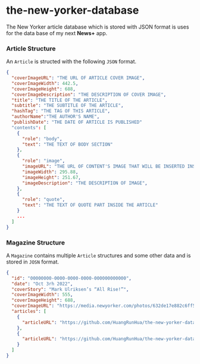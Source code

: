 # the-new-yorker-database
The New Yorker article database which is stored with JSON format is uses for the data base of my next **News+** app. 

### Article Structure

An `Article` is structed with the following `JSON` format. 

```json
{
  "coverImageURL": "THE URL OF ARTICLE COVER IMAGE",
  "coverImageWidth": 442.5,
  "coverImageHeight": 688,
  "coverImageDescription": "THE DESCRIPTION OF COVER IMAGE",
  "title": "THE TITLE OF THE ARTICLE",
  "subtitle": "THE SUBTITLE OF THE ARTICLE",
  "hashTag": "THE TAG OF THIS ARTICLE",
  "authorName":"THE AUTHOR'S NAME",
  "publishDate": "THE DATE OF ARTICLE IS PUBLISHED"
  "contents": [
    {
      "role": "body",
      "text": "THE TEXT OF BODY SECTION"
    },
    {
      "role": "image",
      "imageURL": "THE URL OF CONTENT'S IMAGE THAT WILL BE INSERTED INSIDE AN ARTICLE",
      "imageWidth": 295.88,
      "imageHeight": 251.67,
      "imageDescription": "THE DESCRIPTION OF IMAGE",
    },
    {
      "role": "quote",
      "text": "THE TEXT OF QUOTE PART INSIDE THE ARTICLE"
    }
    ...
  ]
}
```

### Magazine Structure

A `Magazine` contains multiple `Article` structures and some other data and is stored in `JOSN` format.

```json
{
  "id": "00000000-0000-0000-0000-000000000000",
  "date": "Oct 3rh 2022",
  "coverStory": "Mark Ulriksen’s “All Rise!”",
  "coverImageWidth": 555,
  "coverImageHeight": 688,
  "coverImageURL": "https://media.newyorker.com/photos/632de17e882c6ff52b2d3b1f/master/w_380,c_limit/2022_10_03.jpg",
  "articles": [
    {
      "articleURL": "https://github.com/HuangRunHua/the-new-yorker-database/raw/main/database/2022_10_03/the-shock-and-aftershocks-of-the-waste-land/article.json"
    },
    {
      "articleURL": "https://github.com/HuangRunHua/the-new-yorker-database/raw/main/database/2022_10_03/how-to-recover-from-a-happy-childhood.json"
    }
  ]
}
```



